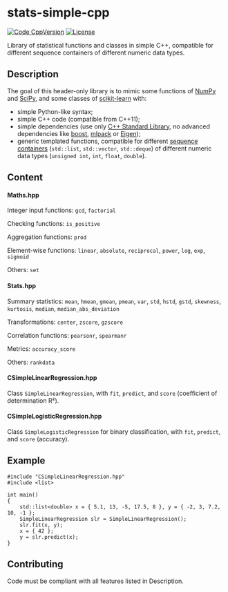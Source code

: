# stats-simple-cpp

[![Code CppVersion](https://img.shields.io/badge/C++-11+-blue)](https://img.shields.io/badge/C++-11+-blue)
[![License](https://img.shields.io/badge/licence-BSD--3--Clause-green)](https://img.shields.io/badge/license-BSD--3--Clause-green)

Library of statistical functions and classes in simple C++,
compatible for different sequence containers of different numeric data types.

## Description

The goal of this header-only library is to mimic some functions of 
[NumPy](https://github.com/numpy/numpy) and
[SciPy](https://github.com/scipy/scipy), and some classes of
[scikit-learn](https://github.com/scikit-learn/scikit-learn) with:
- simple Python-like syntax;
- simple C++ code (compatible from C++11);
- simple dependencies (use only [C++ Standard Library](https://en.cppreference.com/w/cpp/header),
no advanced dependencies like [boost](https://github.com/boostorg/boost),
[mlpack](https://github.com/mlpack/mlpack)
or [Eigen](https://gitlab.com/libeigen/eigen));
- generic templated functions, compatible for different
[sequence containers](https://en.cppreference.com/w/cpp/named_req/SequenceContainer)
(`std::list`, `std::vector`, `std::deque`) 
of different numeric data types (`unsigned int`, `int`, `float`, `double`).

## Content

#### Maths.hpp

Integer input functions: `gcd`, `factorial`

Checking functions: `is_positive`

Aggregation functions: `prod`

Element-wise functions: `linear`, `absolute`, `reciprocal`,
`power`, `log`, `exp`, `sigmoid`

Others: `set`

#### Stats.hpp

Summary statistics: `mean`, `hmean`, `gmean`, `pmean`,
`var`, `std`, `hstd`, `gstd`,
`skewness`, `kurtosis`,
`median`, `median_abs_deviation`

Transformations: `center`, `zscore`, `gzscore`

Correlation functions: `pearsonr`, `spearmanr`

Metrics: `accuracy_score`

Others: `rankdata`

#### CSimpleLinearRegression.hpp

Class `SimpleLinearRegression`,
with `fit`, `predict`, and `score` (coefficient of determination R²).

#### CSimpleLogisticRegression.hpp

Class `SimpleLogisticRegression` for binary classification,
with `fit`, `predict`, and `score` (accuracy).

## Example

```
#include "CSimpleLinearRegression.hpp"
#include <list>

int main()
{
	std::list<double> x = { 5.1, 13, -5, 17.5, 8 }, y = { -2, 3, 7.2, 10, -1 };
	SimpleLinearRegression slr = SimpleLinearRegression();
	slr.fit(x, y);
	x = { 42 };
	y = slr.predict(x);
}
```

## Contributing

Code must be compliant with all features listed in Description.
